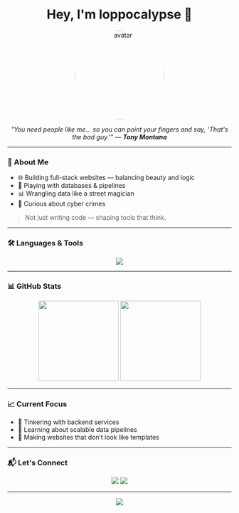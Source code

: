 <h1 align="center">Hey, I'm loppocalypse 👾</h1>

<p align="center">
  <img src="https://i.imgur.com/fZ3M1fX.gif" width="200" style="border-radius: 50%" alt="avatar" />
</p>

<p align="center">
  <i>"You need people like me... so you can point your fingers and say, 'That's the bad guy.'" — <b>Tony Montana</b></i>
</p>

---

### 🧠 About Me

- 🌐 Building full-stack websites — balancing beauty and logic
- 🧱 Playing with databases & pipelines
- 📊 Wrangling data like a street magician
- 🧬 Curious about cyber crimes

> Not just writing code — shaping tools that think.

---

### 🛠️ Languages & Tools

<p align="center">
  <img src="https://skillicons.dev/icons?i=c,cpp,java,js,php,css,html,mysql,mongodb,git,vscode,figma" />
</p>

---

### 📊 GitHub Stats

<p align="center">
  <img src="https://github-readme-stats.vercel.app/api?username=loppocalypse&show_icons=true&theme=tokyonight&hide_border=true" height="180"/>
  <img src="https://github-readme-stats.vercel.app/api/top-langs/?username=loppocalypse&layout=compact&theme=tokyonight&hide_border=true" height="180"/>
</p>

---

### 📈 Current Focus

- 🔧 Tinkering with backend services
- 🧪 Learning about scalable data pipelines
- 🎨 Making websites that don’t look like templates

---

### 📬 Let's Connect

<p align="center">
  <!-- Add links here when you’re ready -->
  <a href="mailto:yourmail@example.com"><img src="https://img.shields.io/badge/Email-red?style=for-the-badge&logo=gmail" /></a>
  <a href="https://linkedin.com/in/yourprofile"><img src="https://img.shields.io/badge/LinkedIn-blue?style=for-the-badge&logo=linkedin" /></a>
</p>

---

<p align="center">
  <img src="https://readme-typing-svg.demolab.com?font=Fira+Code&pause=1000&color=00FEEF&center=true&vCenter=true&width=435&lines=Code+is+how+I+think.;Chaos+is+a+ladder.;Let+the+stack+overflow." />
</p>
